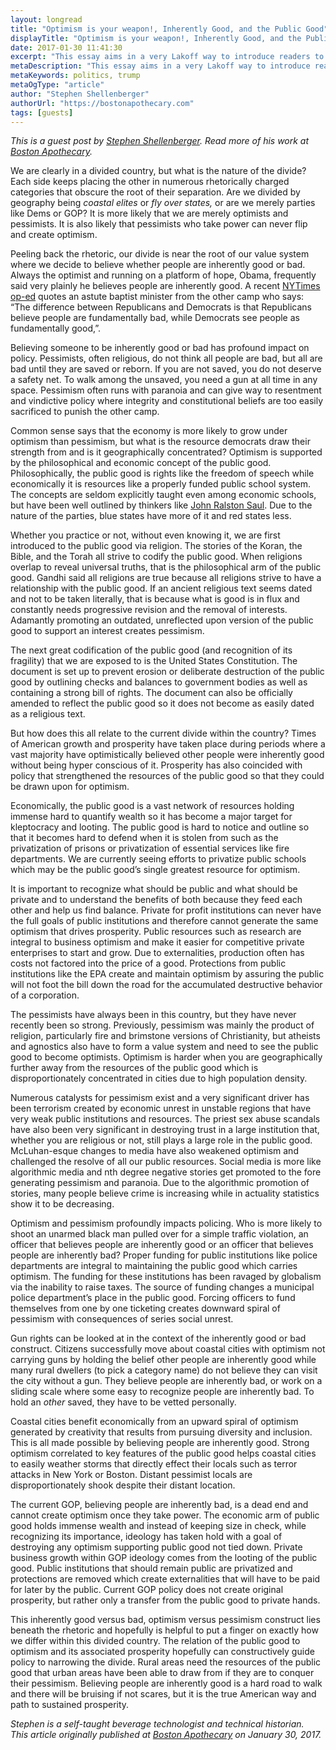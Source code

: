 ```yaml
---
layout: longread
title: "Optimism is your weapon!, Inherently Good, and the Public Good"
displayTitle: "Optimism is your weapon!, Inherently Good, and the Public Good"
date: 2017-01-30 11:41:30
excerpt: "This essay aims in a very Lakoff way to introduce readers to key words that hopefully will stick and roll off the tongue when recalled. Its quality is also the product of being pressed for time but…"
metaDescription: "This essay aims in a very Lakoff way to introduce readers to key words that hopefully will stick and roll off the tongue when recalled. Its quality is also the product of being pressed for time but…"
metaKeywords: politics, trump
metaOgType: "article"
author: "Stephen Shellenberger"
authorUrl: "https://bostonapothecary.com"
tags: [guests]
---
```


<aside>
  <em>This is a guest post by
    <a href="https://twitter.com/b_apothecary" rel="nofollow">
    Stephen Shellenberger</a>. Read more of his work at
    <a href="https://bostonapothecary.com" rel="nofollow">Boston Apothecary</a>.
  </em>
</aside>

We are clearly in a divided country, but what is the nature of the divide? Each
side keeps placing the other in numerous rhetorically charged categories that
obscure the root of their separation. Are we divided by geography being _coastal
elites_ or _fly over states,_ or are we merely parties like Dems or GOP? It is
more likely that we are merely optimists and pessimists. It is also likely that
pessimists who take power can never flip and create optimism.

Peeling back the rhetoric, our divide is near the root of our value system where
we decide to believe whether people are inherently good or bad. Always the
optimist and running on a platform of hope, Obama, frequently said very plainly
he believes people are inherently good. A recent [NYTimes
op-ed](https://mobile.nytimes.com/2017/01/05/opinion/why-rural-america-voted-for-trump.html)
quotes an astute baptist minister from the other camp who says: “The
difference between Republicans and Democrats is that Republicans believe people
are fundamentally bad, while Democrats see people as fundamentally
good,”.

Believing someone to be inherently good or bad has profound impact
on policy. Pessimists, often religious, do not think all people are bad, but all
are bad until they are saved or reborn. If you are not saved, you do not deserve
a safety net. To walk among the unsaved, you need a gun at all time in any
space. Pessimism often runs with paranoia and can give way to resentment and
vindictive policy where integrity and constitutional beliefs are too easily
sacrificed to punish the other camp.

Common sense says that the economy is
more likely to grow under optimism than pessimism, but what is the resource
democrats draw their strength from and is it geographically concentrated?
Optimism is supported by the philosophical and economic concept of the public
good. Philosophically, the public good is rights like the freedom of speech
while economically it is resources like a properly funded public school system.
The concepts are seldom explicitly taught even among economic schools, but have
been well outlined by thinkers like [John Ralston
Saul](https://www.amazon.com/Unconscious-Civilization-John-Ralston-Saul/dp/0684871084/ref=sr_1_2?ie=UTF8&qid=1485716776&sr=8-2&keywords=john+ralston+saul).
Due to the nature of the parties, blue states have more of it and red states
less.

Whether you practice or not, without even knowing it, we are first
introduced to the public good via religion. The stories of the Koran, the Bible,
and the Torah all strive to codify the public good. When religions overlap to
reveal universal truths, that is the philosophical arm of the public good.
Gandhi said all religions are true because all religions strive to have a
relationship with the public good. If an ancient religious text seems dated and
not to be taken literally, that is because what is good is in flux and
constantly needs progressive revision and the removal of interests. Adamantly
promoting an outdated, unreflected upon version of the public good to support an
interest creates pessimism.

The next great codification of the public good
(and recognition of its fragility) that we are exposed to is the United States
Constitution. The document is set up to prevent erosion or deliberate
destruction of the public good by outlining checks and balances to government
bodies as well as containing a strong bill of rights. The document can also be
officially amended to reflect the public good so it does not become as easily
dated as a religious text.

But how does this all relate to the current divide
within the country? Times of American growth and prosperity have taken place
during periods where a vast majority have optimistically believed other people
were inherently good without being hyper conscious of it. Prosperity has also
coincided with policy that strengthened the resources of the public good so that
they could be drawn upon for optimism.

Economically, the public good is a
vast network of resources holding immense hard to quantify wealth so it has
become a major target for kleptocracy and looting. The public good is hard to
notice and outline so that it becomes hard to defend when it is stolen from such
as the privatization of prisons or privatization of essential services like fire
departments. We are currently seeing efforts to privatize public schools which
may be the public good’s single greatest resource for optimism.

It is
important to recognize what should be public and what should be private and to
understand the benefits of both because they feed each other and help us find
balance. Private for profit institutions can never have the full goals of public
institutions and therefore cannot generate the same optimism that drives
prosperity. Public resources such as research are integral to business optimism
and make it easier for competitive private enterprises to start and grow. Due to
externalities, production often has costs not factored into the price of a good.
Protections from public institutions like the EPA create and maintain optimism
by assuring the public will not foot the bill down the road for the accumulated
destructive behavior of a corporation.

The pessimists have always been in
this country, but they have never recently been so strong. Previously, pessimism
was mainly the product of religion, particularly fire and brimstone versions of
Christianity, but atheists and agnostics also have to form a value system and
need to see the public good to become optimists. Optimism is harder when you are
geographically further away from the resources of the public good which is
disproportionately concentrated in cities due to high population
density.

Numerous catalysts for pessimism exist and a very significant driver
has been terrorism created by economic unrest in unstable regions that have very
weak public institutions and resources. The priest sex abuse scandals have also
been very significant in destroying trust in a large institution that, whether
you are religious or not, still plays a large role in the public good.
McLuhan-esque changes to media have also weakened optimism and challenged the
resolve of all our public resources. Social media is more like algorithmic media
and nth degree negative stories get promoted to the fore generating pessimism
and paranoia. Due to the algorithmic promotion of stories, many people believe
crime is increasing while in actuality statistics show it to be
decreasing.

Optimism and pessimism profoundly impacts policing. Who is more
likely to shoot an unarmed black man pulled over for a simple traffic violation,
an officer that believes people are inherently good or an officer that believes
people are inherently bad? Proper funding for public institutions like police
departments are integral to maintaining the public good which carries optimism.
The funding for these institutions has been ravaged by globalism via the
inability to raise taxes. The source of funding changes a municipal police
department’s place in the public good. Forcing officers to fund themselves
from one by one ticketing creates downward spiral of pessimism with consequences
of series social unrest.

Gun rights can be looked at in the context of the
inherently good or bad construct. Citizens successfully move about coastal
cities with optimism not carrying guns by holding the belief other people are
inherently good while many rural dwellers (to pick a category name) do not
believe they can visit the city without a gun. They believe people are
inherently bad, or work on a sliding scale where some easy to recognize people
are inherently bad. To hold an _other_ saved, they have to be vetted
personally.

Coastal cities benefit economically from an upward spiral of
optimism generated by creativity that results from pursuing diversity and
inclusion. This is all made possible by believing people are inherently good.
Strong optimism correlated to key features of the public good helps coastal
cities to easily weather storms that directly effect their locals such as terror
attacks in New York or Boston. Distant pessimist locals are disproportionately
shook despite their distant location.

The current GOP, believing people are
inherently bad, is a dead end and cannot create optimism once they take power.
The economic arm of public good holds immense wealth and instead of keeping size
in check, while recognizing its importance, ideology has taken hold with a goal
of destroying any optimism supporting public good not tied down. Private
business growth within GOP ideology comes from the looting of the public good.
Public institutions that should remain public are privatized and protections are
removed which create externalities that will have to be paid for later by the
public. Current GOP policy does not create original prosperity, but rather only
a transfer from the public good to private hands.

This inherently good versus
bad, optimism versus pessimism construct lies beneath the rhetoric and hopefully
is helpful to put a finger on exactly how we differ within this divided country.
The relation of the public good to optimism and its associated prosperity
hopefully can constructively guide policy to narrowing the divide. Rural areas
need the resources of the public good that urban areas have been able to draw
from if they are to conquer their pessimism. Believing people are inherently
good is a hard road to walk and there will be bruising if not scares, but it is
the true American way and path to sustained prosperity.

<aside>
  <em>
    Stephen is a self-taught beverage technologist and technical historian.
    <br>
    This article originally published at
    <a href="https://www.bostonapothecary.com/optimism-is-your-weapon-inherently-good-and-the-public-good/"
      rel="nofollow">Boston Apothecary</a>
    on January 30, 2017.
  </em>
</aside>
